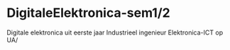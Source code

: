 # DigitaleElektronica-sem1/2
 Digitale elektronica uit eerste jaar Industrieel ingenieur Elektronica-ICT op UA/
